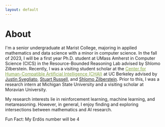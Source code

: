 ```yaml
---
layout: default
---
```


# About
I'm a senior undergraduate at Marist College, majoring in applied mathematics and data science with a minor in computer science. In the fall of 2023, I will be a first year Ph.D. student at UMass Amherst in Computer Science (CICS) in the Resource-Bounded Reasoning Lab advised by Shlomo Zilberstein. Recently, I was a visiting student scholar at the <a href="https://humancompatible.ai/" style="color: rgb(129, 161, 66)">Center for Human-Compatible Artificial Intelligence (CHAI)</a>  at UC Berkeley advised by [Justin Svegliato](https://justinsvegliato.com/), [Stuart Russell](https://people.eecs.berkeley.edu/~russell), and [Shlomo Zilberstein](https://groups.cs.umass.edu/shlomo/). Prior to this, I was a research intern at Michigan State University and a visiting scholar at Moravian University.

My research interests lie in reinforcement learning, machine learning, and metareasoning. However, in general, I enjoy finding and exploring intersections between mathematics and AI research.

Fun Fact: My Erd&ouml;s number will be 4

<!-- ### Inline styles and components
Text can be **bold**, _italic_, or ~~strikethrough~~.

[Link to another page](./another-page.html).

There should be whitespace between paragraphs.

There should be whitespace between paragraphs. We recommend including a README, or a file with information about your project. -->